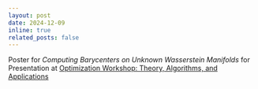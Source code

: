 ```yaml
---
layout: post
date: 2024-12-09
inline: true
related_posts: false
---
```


Poster for _Computing Barycenters on Unknown Wasserstein Manifolds_ for Presentation at [Optimization Workshop: Theory, Algorithms, and Applications](https://optimization-workshop.github.io/)
